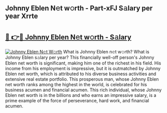## Johnny Eblen N𝚎t w𝚘rth - Part-xFJ S𝚊lary per year Xrrte

# <h2><a href="http://gc4qvq1.nevu.top/?p=Johnny+Eblen">🔗 👉🔴 Johnny Eblen N𝚎t w𝚘rth - S𝚊lary</a></h2>

[![Johnny Eblen N𝚎t W𝚘rth](https://i.imgur.com/Oavwk0R.jpeg)](http://gc4qvq1.nevu.top/?p=Johnny+Eblen)
What is Johnny Eblen n𝚎t w𝚘rth? What is Johnny Eblen s𝚊lary per year?
This financially well-off person's Johnny Eblen net worth is significant, making him one of the richest in his field. His income from his employment is impressive, but it is outmatched by Johnny Eblen net worth, which is attributed to his diverse business activities and extensive real estate portfolio. This prosperous man, whose Johnny Eblen net worth ranks among the highest in the world, is celebrated for his business acumen and financial acumen. This rich individual, whose Johnny Eblen net worth is in the billions and who earns an impressive salary, is a prime example of the force of perseverance, hard work, and financial acumen.
